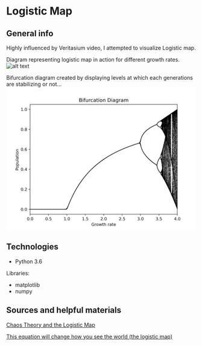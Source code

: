# Logistic Map
## General info
Highly influenced by Veritasium video, I attempted to visualize Logistic map.

Diagram representing logistic map in action for different growth rates.
![alt text](https://github.com/SSketcher/Python---Scripts/blob/master/Logistic--map/Logistic_map.png?raw=true)

Bifurcation diagram created by displaying levels at which each generations are stabilizing or not...
![alt text](https://github.com/SSketcher/Python---Scripts/blob/master/Logistic--map/bifurcation%20_diagram.png?raw=true)


## Technologies
* Python 3.6

Libraries:
* matplotlib
* numpy

## Sources and helpful materials
[Chaos Theory and the Logistic Map](https://geoffboeing.com/2015/03/chaos-theory-logistic-map/)

[This equation will change how you see the world (the logistic map)](https://www.youtube.com/watch?v=ovJcsL7vyrk)
